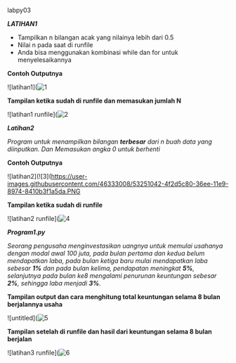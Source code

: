 labpy03

_**LATIHAN1**_

* Tampilkan n bilangan acak yang nilainya lebih dari 0.5
* Nilai n pada saat di runfile
* Anda bisa menggunakan kombinasi while dan for untuk menyelesaikannya

**Contoh Outputnya**

![latihan1](![1](https://user-images.githubusercontent.com/46333008/53250862-df1ed680-36ed-11e9-82e2-62f410c22a54.PNG)

**Tampilan ketika sudah di runfile dan memasukan jumlah N**

![latihan1 runfile](![2](https://user-images.githubusercontent.com/46333008/53250960-1c836400-36ee-11e9-9008-6a4bbdcf9b95.PNG)

_**Latihan2**_

_Program untuk menampilkan bilangan **terbesar** dari n buah data yang diinputkan. Dan Memasukan angka 0 untuk berhenti_

**Contoh Outputnya**

![latihan2](![3](https://user-images.githubusercontent.com/46333008/53251042-4f2d5c80-36ee-11e9-8974-8410b3f1a5da.PNG

**Tampilan ketika sudah di runfile**

![latihan2 runfile](![4](https://user-images.githubusercontent.com/46333008/53251160-9d426000-36ee-11e9-8fcd-c7921053adb1.PNG)

_**Program1.py**_

_Seorang pengusaha menginvestasikan uangnya untuk memulai usahanya dengan modal awal 100 juta, pada bulan pertama dan kedua 
belum mendapatkan laba, pada bulan ketiga baru mulai mendapatkan laba sebesar **1%** dan pada bulan kelima, pendapatan 
meningkat **5%**, selanjutnya pada bulan ke8 mengalami penurunan keuntungan sebesar **2%**, sehingga laba menjadi **3%**._

**Tampilan output dan cara menghitung total keuntungan selama 8 bulan berjalannya usaha**

![untitled](![5](https://user-images.githubusercontent.com/46333008/53251219-bea34c00-36ee-11e9-8a57-210dce816877.PNG)

**Tampilan setelah di runfile dan hasil dari keuntungan selama 8 bulan berjalan**

![latihan3 runfile](![6](https://user-images.githubusercontent.com/46333008/53251261-d7abfd00-36ee-11e9-9bf0-cd256aac9dd8.PNG)

